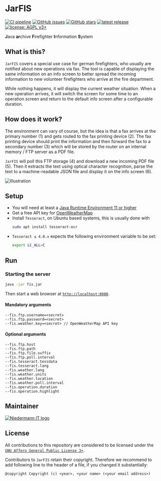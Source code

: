 # JarFIS

[![CI pipeline](https://github.com/stefan-niedermann/fis/workflows/CI%20pipeline/badge.svg)](https://github.com/stefan-niedermann/fis/actions)
[![GitHub issues](https://img.shields.io/github/issues/stefan-niedermann/fis.svg)](https://github.com/stefan-niedermann/nextcloud-fis/issues)
[![GitHub stars](https://img.shields.io/github/stars/stefan-niedermann/fis.svg)](https://github.com/stefan-niedermann/nextcloud-fis/stargazers)
[![latest release](https://img.shields.io/github/v/tag/stefan-niedermann/fis?label=latest+release&sort=semver)](https://github.com/stefan-niedermann/fis/releases)
[![license: AGPL v3+](https://img.shields.io/badge/license-AGPL%20v3+-blue.svg)](https://www.gnu.org/licenses/agpl-3.0)

**J**ava **ar**chive **F**irefighter **I**nformation **S**ystem

## What is this?

`JarFIS` covers a special use case for german firefighters, who usually are notified about new operations via fax. The
tool is capable of displaying the same information on an info screen to better spread the incoming information to new
volunteer firefighters who arrive at the fire department.

While nothing happens, it will display the current weather situation. When a new operation arrives, it will switch the
screen for some time to an operation screen and return to the default info screen after a configurable duration.

## How does it work?

The environment can vary of course, but the idea is that a fax arrives at the primary number (1) and gets routed to the
fax printing device (2). The fax printing device should print the information and then forward the fax to a secondary
number (3) which will be stored by the router on an internal memory / FTP server as a PDF file.

`JarFIS` will poll this FTP storage (4) and download a new incoming PDF file (5). Then it extracts the text using optical
character recognition, parse the text to a machine-readable JSON file and display it on the info screen (6).

![Illustration](illustration.png)

## Setup

- You will need at least a [Java Runtime Environment 11 or higher](https://java.com)
- Get a free API key for [OpenWeatherMap](https://openweathermap.org/)
- Install `Tesseract`, on Ubuntu based systems, this is usually done with
  ```sh
  sudo apt install tesseract-ocr
  ```
- `Tesseract ≤ 4.0.x` expects the following environment variable to be set:
  ```sh
  export LC_ALL=C
  ```

## Run

### Starting the server

```sh
java -jar fis.jar
```

Then start a web browser at [`http://localhost:8080`](http://localhost:8080).

#### Mandatory arguments

```
--fis.ftp.username=<secret>
--fis.ftp.password=<secret>
--fis.weather.key=<secret> // OpenWeatherMap API key
```

#### Optional arguments

```
--fis.ftp.host
--fis.ftp.path
--fis.ftp.file.suffix
--fis.ftp.poll.interval
--fis.tesseract.tessdata
--fis.tesseract.lang
--fis.weather.lang
--fis.weather.units
--fis.weather.location
--fis.weather.poll.interval
--fis.operation.duration
--fis.operation.highlight
```

## Maintainer

[![Niedermann IT logo](https://www.niedermann.it/resources/niedermann-it-dienstleistungen.svg)](https://www.niedermann.it)

## License

All contributions to this repository are considered to be licensed under the [`GNU Affero General Public License 3+`](https://www.gnu.org/licenses/agpl-3.0).

Contributors to `JarFIS` retain their copyright. Therefore we recommend to add following line to the header of a file, if you changed it substantially:

```
@copyright Copyright (c) <year>, <your name> (<your email address>)
```